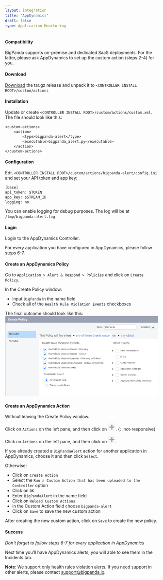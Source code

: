 ```yaml
---
layout: integration 
title: "AppDynamics"
draft: false
type: Application Monitoring
---
```


#### Compatibility

BigPanda supports on-premise and dedicated SaaS deployments. For the latter, please ask AppDynamics to set up the custom action (steps 2-4) for you.

<!-- section-separator -->

#### Download

[Download](https://s3-us-west-1.amazonaws.com/bp-appdynamics-extension/bigpanda-alert-1.0.tar.gz) the tar.gz release and unpack it to `<CONTROLLER INSTALL ROOT>/custom/actions`

<!-- section-separator -->

#### Installation

Update or create `<CONTROLLER INSTALL ROOT>/custom/actions/custom.xml`. The file should look like this:

    <custom-actions>
        <action>
            <type>bigpanda-alert</type>
            <executable>bigpanda_alert.py</executable>
        </action>
    </custom-actions>

<!-- section-separator -->

#### Configuration

Edit `<CONTROLLER INSTALL ROOT>/custom/actions/bigpanda-alert/config.ini` and set your API token and app key:

    [base]
    api_token: $TOKEN
    app_key: $STREAM_ID
    logging: no

You can enable logging for debug purposes. The log will be at `/tmp/bigpanda-alert.log`

<!-- section-separator -->

#### Login

Login to the AppDynamics Controller.

For every application you have configured in AppDynamics, please follow steps 6-7.

<!-- section-separator -->

#### Create an AppDynamics Policy

Go to `Application > Alert & Respond > Policies` and click on `Create Policy`.

In the Create Policy window:

* Input `BigPanda` in the name field
* Check all of the `Health Rule Violation Events` checkboxes

The final outcome should look like this:
![Create Policy window](/media/appdynamics1.png)

<!-- section-separator -->

#### Create an AppDynamics Action
Without leaving the Create Policy window.
<!-- docs-only-start -->
Click on `Actions` on the left pane, and then click on ![+](/media/appdynamics-plus.png).
{: .not-responsive}
<!-- docs-only-end -->
<!-- app-only-start -->
Click on `Actions` on the left pane, and then click on ![+](/media/appdynamics-plus.png).
<!-- app-only-end -->

If you already created a `BigPandaAlert` action for another application in AppDynamics, choose it and then click `Select`.

Otherwise:

* Click on `Create Action`
* Select the `Run a Custom Action that has been uploaded to the Controller` option
* Click on `OK`
* Enter `BigPandaAlert` in the name field
* Click on `Reload Custom Actions`
* In the Custom Action field choose `bigpanda-alert`
* Click on `Save` to save the new custom action

After creating the new custom action, click on `Save` to create the new policy.

<!-- section-separator -->

#### Success
*Don't forget to follow steps 6-7 for every application in AppDynamics*

Next time you'll have AppDynamics alerts, you will able to see them in the Incidents tab.


__Note__: We support only health rules violation alerts. If you need support in other alerts, please contact support@bigpanda.io.